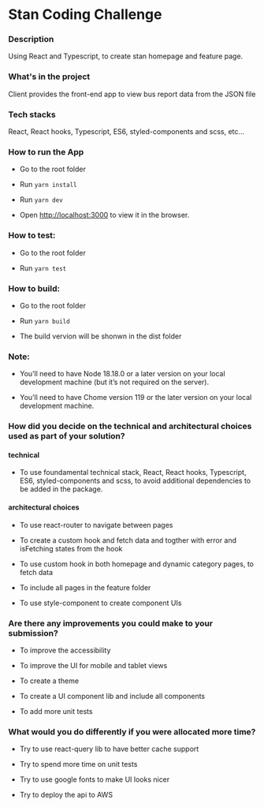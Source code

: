 # Stan Coding Challenge

### Description

Using React and Typescript, to create stan homepage and feature page.

### What's in the project

Client provides the front-end app to view bus report data from the JSON file

### Tech stacks

React, React hooks, Typescript, ES6, styled-components and scss, etc...

### How to run the App

- Go to the root folder

- Run `yarn install`

- Run `yarn dev`

- Open [http://localhost:3000](http://localhost:3000) to view it in the browser.

### How to test:

- Go to the root folder

- Run `yarn test`

### How to build:

- Go to the root folder

- Run `yarn build`

- The build vervion will be shonwn in the dist folder

### Note:

- You’ll need to have Node 18.18.0 or a later version on your local development machine (but it’s not required on the server).

- You’ll need to have Chome version 119 or the later version on your local development machine.

### How did you decide on the technical and architectural choices used as part of your solution?

#### technical

- To use foundamental technical stack, React, React hooks, Typescript, ES6, styled-components and scss, to avoid additional dependencies to be added in the package.

#### architectural choices

- To use react-router to navigate between pages

- To create a custom hook and fetch data and togther with error and isFetching states from the hook

- To use custom hook in both homepage and dynamic category pages, to fetch data

- To include all pages in the feature folder

- To use style-component to create component UIs

### Are there any improvements you could make to your submission?

- To improve the accessibility

- To improve the UI for mobile and tablet views

- To create a theme

- To create a UI component lib and include all components

- To add more unit tests

### What would you do differently if you were allocated more time?

- Try to use react-query lib to have better cache support

- Try to spend more time on unit tests

- Try to use google fonts to make UI looks nicer

- Try to deploy the api to AWS
